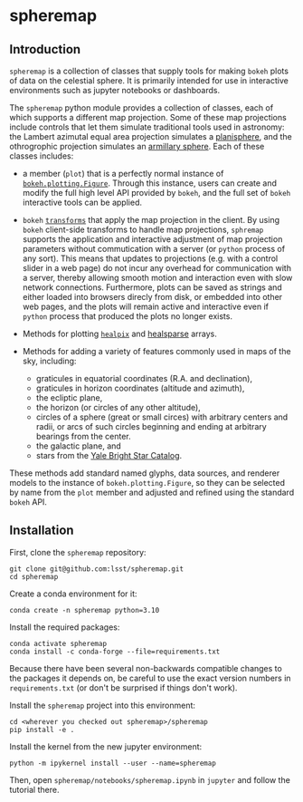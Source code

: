 # spheremap

## Introduction

`spheremap` is a collection of classes that supply tools for making
`bokeh` plots of data on the celestial sphere. It is primarily intended for 
use in interactive environments such as jupyter notebooks or dashboards.

The `spheremap` python module provides a collection of classes, each of which supports a different map projection.
Some of these map projections include controls that let them simulate traditional tools used in astronomy:
the Lambert azimutal equal area projection simulates a [planisphere](https://en.wikipedia.org/wiki/Planisphere), and the othrogrophic projection simulates an [armillary sphere](https://en.wikipedia.org/wiki/Armillary_sphere).
Each of these classes includes:

- a member (`plot`) that is a perfectly normal instance of [`bokeh.plotting.Figure`](https://docs.bokeh.org/en/latest/docs/reference/plotting/figure.html#bokeh.plotting.figure). Through this instance, users can create and modify the full high level API provided by `bokeh`, and the full set of `bokeh` interactive tools can be applied.
- `bokeh` [`transforms`](https://docs.bokeh.org/en/latest/docs/reference/transform.html) that apply the map projection in the client. By using `bokeh` client-side transforms to handle map projections, `sphremap` supports the application and interactive adjustment of map projection parameters without commutication with a server (or `python` process of any sort). This means that updates to projections (e.g. with a control slider in a web page) do not incur any overhead for communication with a server, thereby allowing smooth motion and interaction even with slow network connections. Furthermore, plots can be saved as strings and either loaded into browsers direcly from disk, or embedded into other web pages, and the plots will remain active and interactive even if `python` process that produced the plots no longer exists.
- Methods for plotting [`healpix`](https://healpix.jpl.nasa.gov/) and [healsparse](https://github.com/LSSTDESC/healsparse) arrays.
- Methods for adding a variety of features commonly used in maps of the sky, including:
  
  - graticules in equatorial coordinates (R.A. and declination),
  - graticules in horizon coordinates (altitude and azimuth),
  - the ecliptic plane,
  - the horizon (or circles of any other altitude),
  - circles of a sphere (great or small circes) with arbitrary centers and radii, or arcs of such circles beginning and ending at arbitrary bearings from the center.
  - the galactic plane, and
  - stars from the [Yale Bright Star Catalog](http://tdc-www.harvard.edu/catalogs/bsc5.html).

These methods add standard named glyphs, data sources, and renderer models to the instance of `bokeh.plotting.Figure`, so they can be selected by name from the `plot` member and adjusted and refined using the standard `bokeh` API.

## Installation

First, clone the `spheremap` repository:

```
git clone git@github.com:lsst/spheremap.git
cd spheremap
```

Create a conda environment for it:

```
conda create -n spheremap python=3.10
```

Install the required packages:

```
conda activate spheremap
conda install -c conda-forge --file=requirements.txt
```

Because there have been several non-backwards compatible changes to the packages it depends on, be careful to use the exact version numbers in `requirements.txt` (or don't be surprised if things don't work).

Install the `spheremap` project into this environment:

```
cd <wherever you checked out spheremap>/spheremap
pip install -e .
```

Install the kernel from the new jupyter environment:

```
python -m ipykernel install --user --name=spheremap
```

Then, open `spheremap/notebooks/spheremap.ipynb` in `jupyter` and follow the tutorial there.